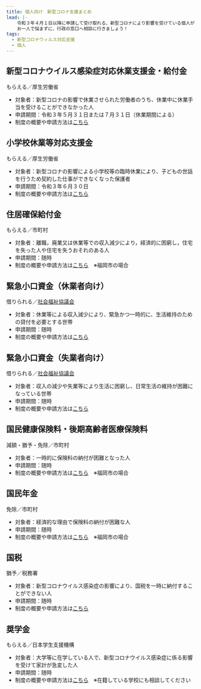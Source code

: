 ```yaml
---
title: 個人向け　新型コロナ支援まとめ
lead: |-
    令和３年４月１日以降に申請して受け取れる、新型コロナにより影響を受けている個人がもらえる補助金、助成金、助成制度などの支援をまとめました。
    お一人で悩まずに、行政の窓口へ相談に行きましょう！
tags:
  - 新型コロナウィルス対応支援
  - 個人
---
```

## 新型コロナウイルス感染症対応休業支援金・給付金

もらえる／厚生労働省

- 対象者：新型コロナの影響で休業させられた労働者のうち、休業中に休業手当を受けることができなかった人
- 申請期間：令和３年５月３１日または７月３１日（休業期間による）
- 制度の概要や申請方法は[こちら](https://www.mhlw.go.jp/stf/kyugyoshienkin.html#gaiyou)

## 小学校休業等対応支援金

もらえる／厚生労働省

<panel text="一日当たりの給付" number="7,500" unit="円"></panel>

- 対象者：新型コロナの影響による小学校等の臨時休業により、子どもの世話を行うため契約した仕事ができなくなった保護者
- 申請期間：令和３年６月３０日
- 制度の概要や申請方法は[こちら](https://www.mhlw.go.jp/content/11909000/000713136.pdf)

## 住居確保給付金

もらえる／市町村

<panel text="福岡市の場合" number="5.6" unit="万円" note="上限"></panel>

- 対象者：離職，廃業又は休業等での収入減少により，経済的に困窮し，住宅を失った人や住宅を失うおそれのある人
- 申請期間：随時
- 制度の概要や申請方法は[こちら](https://www.city.fukuoka.lg.jp/hofuku/seikatujiritu/health/jyukyokakuhokyuhukin.html)　※福岡市の場合

## 緊急小口資金（休業者向け）

借りられる／[社会福祉協議会](https://www.shakyo.or.jp/network/kenshakyo/index.html)

<panel text="コロナ特例の場合" number="20" unit="万円" note="上限"></panel>

<panel text="その他の場合" number="10" unit="万円" note="上限"></panel>

- 対象者：休業等による収入減少により、緊急かつ一時的に、生活維持のための貸付を必要とする世帯
- 申請期間：随時
- 制度の概要や申請方法は[こちら](https://seido-navi.mirasapo-plus.go.jp/supports/287)

## 緊急小口資金（失業者向け）

借りられる／[社会福祉協議会](https://www.shakyo.or.jp/network/kenshakyo/index.html)

<panel text="単身者（月額）" number="15" unit="万円" note="上限"></panel>

<panel text="２人以上（月額）" number="20" unit="万円" note="上限"></panel>

- 対象者：収入の減少や失業等により生活に困窮し、日常生活の維持が困難になっている世帯
- 申請期間：随時
- 制度の概要や申請方法は[こちら](https://seido-navi.mirasapo-plus.go.jp/supports/288)

## 国民健康保険料・後期高齢者医療保険料

減額・猶予・免除／市町村

- 対象者：一時的に保険料の納付が困難となった人
- 申請期間：随時
- 制度の概要や申請方法は[こちら](https://www.city.fukuoka.lg.jp/hofuku/kokuho/hp/new/fukuoka_city_sinngatakorona_2.html)　※福岡市の場合

## 国民年金

免除／市町村

- 対象者：経済的な理由で保険料の納付が困難な人
- 申請期間：随時
- 制度の概要や申請方法は[こちら](https://www.city.fukuoka.lg.jp/hofuku/kokuho/hp/nenkin/02-02.html)　※福岡市の場合

## 国税

猶予／税務署

- 対象者：新型コロナウイルス感染症の影響により、国税を一時に納付することができない人
- 申請期間：随時
- 制度の概要や申請方法は[こちら](https://www.nta.go.jp/taxes/nozei/nofu_konnan/pdf/0020004-143_01.pdf)

## 奨学金

もらえる／日本学生支援機構

- 対象者：大学等に在学している人で、新型コロナウイルス感染症に係る影響を受けて家計が急変した人
- 申請期間：随時
- 制度の概要や申請方法は[こちら](https://www.jasso.go.jp/shogakukin/kyufu/kakei_kyuhen/coronavirus.html)　※在籍している学校にも相談してください
